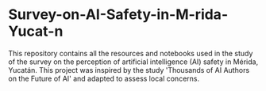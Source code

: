 # Survey-on-AI-Safety-in-M-rida-Yucat-n
This repository contains all the resources and notebooks used in the study of the survey on the perception of artificial intelligence (AI) safety in Mérida, Yucatán. This project was inspired by the study 'Thousands of AI Authors on the Future of AI' and adapted to assess local concerns.
